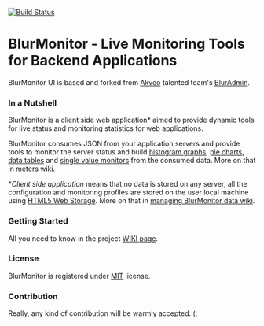 [![Build Status](https://api.travis-ci.org/avivcarmis/blur-monitor.svg?branch=master)](https://api.travis-ci.org/avivcarmis/blur-monitor.svg?branch=master)

# BlurMonitor - Live Monitoring Tools for Backend Applications
BlurMonitor UI is based and forked from [Akveo](https://github.com/akveo "Akveo") talented team's [BlurAdmin](https://github.com/akveo/blur-admin "BlurAdmin").

### In a Nutshell
BlurMonitor is a client side web application\* aimed to provide dynamic tools for live status and monitoring statistics for web applications.

BlurMonitor consumes JSON from your application servers and provide tools to monitor the server status and build [histogram graphs](https://github.com/avivcarmis/blur-monitor/wiki#histogram-graph "histogram graphs"), [pie charts](https://github.com/avivcarmis/blur-monitor/wiki#pie-chart "pie charts"), [data tables](https://github.com/avivcarmis/blur-monitor/wiki#data-table "data tables") and [single value monitors](https://github.com/avivcarmis/blur-monitor/wiki#single-value-monitor "single value monitors") from the consumed data.
More on that in [meters wiki](https://github.com/avivcarmis/blur-monitor/wiki#meters "meters wiki").

\**Client side application* means that no data is stored on any server, all the configuration and monitoring profiles are stored on the user local machine using [HTML5 Web Storage](https://www.google.co.il/url?sa=t&rct=j&q=&esrc=s&source=web&cd=1&cad=rja&uact=8&ved=0ahUKEwiJh7rLsKzUAhVB1RoKHRIXDWMQFggmMAA&url=https%3A%2F%2Fwww.w3schools.com%2Fhtml%2Fhtml5_webstorage.asp&usg=AFQjCNEZkSNg7SD0ortJ3k-9y2RmD82lHA&sig2=OKk-0DLJKAXH0Vm6eqlrYA "HTML5 Web Storage").
More on that in [managing BlurMonitor data wiki](https://github.com/avivcarmis/blur-monitor/wiki#managing-blurmonitor-data "managing BlurMonitor data wiki").

### Getting Started
All you need to know in the project [WIKI page](https://github.com/avivcarmis/blur-monitor/wiki "WIKI page").

### License
BlurMonitor is registered under <a href=/LICENSE.txt target="_blank">MIT</a> license.

### Contribution
Really, any kind of contribution will be warmly accepted. (: